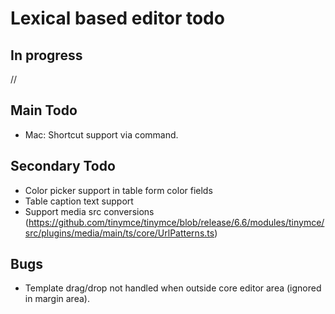 # Lexical based editor todo

## In progress

//

## Main Todo

- Mac: Shortcut support via command.

## Secondary Todo

- Color picker support in table form color fields
- Table caption text support
- Support media src conversions (https://github.com/tinymce/tinymce/blob/release/6.6/modules/tinymce/src/plugins/media/main/ts/core/UrlPatterns.ts)

## Bugs

- Template drag/drop not handled when outside core editor area (ignored in margin area).